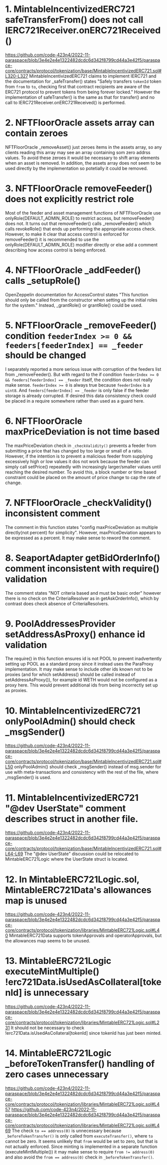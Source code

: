 # 1. MintableIncentivizedERC721 safeTransferFrom() does not call IERC721Receiver.onERC721Received()
https://github.com/code-423n4/2022-11-paraspace/blob/3e4e2e4e1322482dcdc6d342f8799cd44a3e42f5/paraspace-core/contracts/protocol/tokenization/base/MintableIncentivizedERC721.sol#L320-L327
MintableIncentivizedERC721 claims to implement IERC721 and the documentation for _safeTransfer() states "Safely transfers `tokenId` token from `from` to `to`, checking first that contract recipients are aware of the ERC721 protocol to prevent tokens from being forever locked." However the implementation of safeTransfer() is the same as that for transfer() and no call to IERC721Receiver.onERC721Received() is performed.

# 2. NFTFloorOracle assets array can contain zeroes
NFTFloorOracle _removeAsset() just zeroes items in the assets array, so any clients reading this array may see an array containing som zero addrss values. To avoid these zeroes it would be necessary to shift array elements when an asset is removed. In addition, the assets array does not seem to be used directly by the implementation so potetially it could be removed.

# 3. NFTFloorOracle removeFeeder() does not explicitly restrict role
Most of the feeder and asset management functions of NFTFloorOracle use onlyRole(DEFAULT_ADMIN_ROLE) to restrict access, but removeFeeder() does not. It turns out that removeFeeder() calls _removeFeeder() which calls revokeRole() that ends up performing the appropriate access check. However, to make it clear that access control is enforced for removeFeeder() it is recommended to use the onlyRole(DEFAULT_ADMIN_ROLE) modifier directly or else add a comment describing how access control is being enforced.

# 4. NFTFloorOracle _addFeeder() calls _setupRole()
OpenZeppelin documentation for AccessControl states "This function should only be called from the constructor when setting up the initial roles for the system." Instead, _grantRole() or grantRole() could be used.

# 5. NFTFloorOracle _removeFeeder() condition `feederIndex >= 0 && feeders[feederIndex] == _feeder` should be changed
I separately reported a more serious issue with corruption of the feeders list from _removeFeeder(). But with regard to the if condition `feederIndex >= 0 && feeders[feederIndex] == _feeder` itself, the condition does not really make sense. `feederIndex >= 0` is always true because `feederIndex` is a `uint8`. And `feeders[feederIndex] == _feeder` is only false if the feeder storage is already corrupted. If desired this data consistency check could be placed in a require somewhere rather than used as a guard here.

# 6. NFTFloorOracle maxPriceDeviation is not time based
The maxPriceDeviation check in `_checkValidity()` prevents a feeder from submitting a price that has changed by too large or small of a ratio. However, if the intention is to prevent a malicious feeder from supplying excessively high or low values it dos not work because the feeder can simply call setPrice() repeatedly with increasingly larger/smaller values until reaching the desired number. To avoid this, a block number or time based constraint could be placed on the amount of price change to cap the rate of change.

# 7. NFTFloorOracle _checkValidity() inconsistent comment
The comment in this function states "config maxPriceDeviation as multiple directly(not percent) for simplicity". However, maxPriceDeviation appears to be expressed as a percent. It may make sense to reword the comment.

# 8. SeaportAdapter getBidOrderInfo() comment inconsistent with require() validation
The comment states "NOT criteria based and must be basic order" however there is no check on the CriteriaResolver as in getAskOrderInfo(), which by contrast does check absence of CriteriaResolvers.

# 9. PoolAddressesProvider setAddressAsProxy() enhance id validation
The require() in this function ensures id is not POOL to prevent inadvertently setting up POOL as a standard proxy since it instead uses the ParaProxy implementation. It may make sense to include other ids known not to be proxies (and for which setAddress() should be called instead of setAddressAsProxy()), for example id WETH would not be configured as a proxy here. This would prevent additional ids from being incorrectly set up as proxies.

# 10. MintableIncentivizedERC721 onlyPoolAdmin() should check _msgSender()
https://github.com/code-423n4/2022-11-paraspace/blob/3e4e2e4e1322482dcdc6d342f8799cd44a3e42f5/paraspace-core/contracts/protocol/tokenization/base/MintableIncentivizedERC721.sol#L50
onlyPoolAdmin() should check _msgSender() instead of msg.sender for use with meta-transactions and consistency with the rest of the file, where _msgSender() is used.

# 11. MintableIncentivizedERC721 "@dev UserState" comment describes struct in another file.
https://github.com/code-423n4/2022-11-paraspace/blob/3e4e2e4e1322482dcdc6d342f8799cd44a3e42f5/paraspace-core/contracts/protocol/tokenization/base/MintableIncentivizedERC721.sol#L64-L69
The "@dev UserState" discussion could be relocated to MintableERC721Logic where the UserState struct is located.

# 12. In MintableERC721Logic.sol, MintableERC721Data's allowances map is unused
https://github.com/code-423n4/2022-11-paraspace/blob/3e4e2e4e1322482dcdc6d342f8799cd44a3e42f5/paraspace-core/contracts/protocol/tokenization/libraries/MintableERC721Logic.sol#L40
MintableERC721Data supports tokenApprovals and operatorApprovals, but the allowances map seems to be unused.

# 13. MintableERC721Logic executeMintMultiple() !erc721Data.isUsedAsCollateral[tokenId] is unnecessary
https://github.com/code-423n4/2022-11-paraspace/blob/3e4e2e4e1322482dcdc6d342f8799cd44a3e42f5/paraspace-core/contracts/protocol/tokenization/libraries/MintableERC721Logic.sol#L231
It should not be necessary to check !erc721Data.isUsedAsCollateral[tokenId] since tokenId has just been minted.

# 14. MintableERC721Logic _beforeTokenTransfer() handling of zero cases unnecessary
https://github.com/code-423n4/2022-11-paraspace/blob/3e4e2e4e1322482dcdc6d342f8799cd44a3e42f5/paraspace-core/contracts/protocol/tokenization/libraries/MintableERC721Logic.sol#L457
https://github.com/code-423n4/2022-11-paraspace/blob/3e4e2e4e1322482dcdc6d342f8799cd44a3e42f5/paraspace-core/contracts/protocol/tokenization/libraries/MintableERC721Logic.sol#L469
The check `to == address(0)` is unnecessary because `_beforeTokenTransfer()` is only called from `executeTransfer()`, where `to` cannot be zero. It seems unlikely that `from` would be set to zero, but that is not actually enforced. Since minting is implemented in a separate function (executeMintMultiple()) it may make sense to require `from != address(0)` and also avoid the `from == address(0)` check in `_beforeTokenTransfer()`.